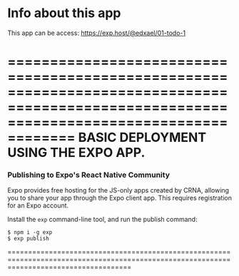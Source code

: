 # Info about this app


This app can be access: 
https://exp.host/@edxael/01-todo-1



==========================================================================================================================================
          BASIC DEPLOYMENT USING THE EXPO APP.
==========================================================================================================================================

### Publishing to Expo's React Native Community

Expo provides free hosting for the JS-only apps created by CRNA, allowing you to share your app through the Expo client app. This requires registration for an Expo account.

Install the `exp` command-line tool, and run the publish command:

```
$ npm i -g exp
$ exp publish
```
==========================================================================================================================================